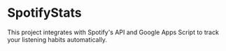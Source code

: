 # SpotifyStats
This project integrates with Spotify's API and Google Apps Script to track your listening habits automatically.
